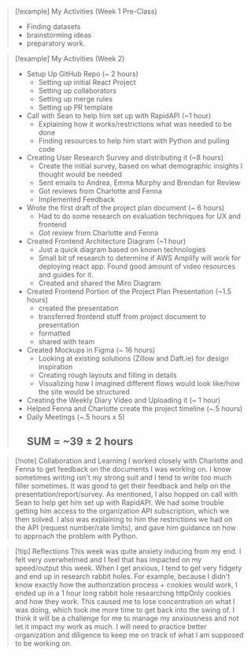 
> [!example] My Activities (Week 1 Pre-Class)
> - Finding datasets
> - brainstorming ideas
> - preparatory work.

> [!example] My Activities (Week 2)
> - Setup Up GitHub Repo (~ 2 hours)
> 	- Setting up initial React Project
> 	- Setting up collaborators
> 	- Setting up merge rules
> 	- Setting up PR template
> - Call with Sean to help him set up with RapidAPI (~1 hour)
> 	- Explaining how it works/restrictions what was needed to be done
> 	- Finding resources to help him start with Python and pulling code
> - Creating User Research Survey and distributing it (~8 hours)
> 	- Create the initial survey, based on what demographic insights I thought would be needed
> 	- Sent emails to Andrea, Emma Murphy and Brendan for Review
> 	- Got reviews from Charlotte and Fenna
> 	- Implemented Feedback
> - Wrote the first draft of the project plan document (~ 6 hours)
> 	- Had to do some research on evaluation techniques for UX and frontend
> 	- Got review from Charlotte and Fenna
> - Created Frontend Architecture Diagram (~1 hour)
> 	- Just a quick diagram based on known technologies
> 	- Small bit of research to determine if AWS Amplify will work for deploying react app. Found good amount of video resources and guides for it.
> 	- Created and shared the Miro Diagram
> - Created Frontend Portion of the Project Plan Presentation (~1.5 hours)
> 	- created the presentation
> 	- transferred frontend stuff from project document to presentation
> 	- formatted
> 	- shared with team
> - Created Mockups in Figma (~ 16 hours)
> 	- Looking at existing solutions (Zillow and Daft.ie) for design inspiration
> 	- Creating rough layouts and filling in details
> 	- Visualizing how I imagined different flows would look like/how the site would be structured
> - Creating the Weekly Diary Video and Uploading it (~ 1 hour)
> - Helped Fenna and Charlotte create the project timeline (~.5 hours)
> - Daily Meetings (~.5 hours x 5)
>   ## SUM = ~39 ± 2 hours 

> [!note] Collaboration and Learning
>  I worked closely with Charlotte and Fenna to get feedback on the documents I was working on. I know sometimes writing isn't my strong suit and I tend to write too much filler sometimes. It was good to get their feedback and help on the presentation/report/survey.
>  As mentioned, I also hopped on call with Sean to help get him set up with RapidAPI. We had some trouble getting him access to the organization API subscription, which we then solved. I also was explaining to him the restrictions we had on the API (request number/rate limits), and gave him guidance on how to approach the problem with Python.

> [!tip] Reflections
> This week was quite anxiety inducing from my end. I felt very overwhelmed and I feel that has impacted on my speed/output this week. 
> When I get anxious, I tend to get very fidgety and end up in research rabbit holes. For example, because I didn't know exactly how the authorization process + cookies would work, I ended up in a 1 hour long rabbit hole researching httpOnly cookies and how they work. This caused me to lose concentration on what I was doing, which took me more time to get back into the swing of.
> I think it will be a challenge for me to manage my anxiousness and not let it impact my work as much. I will need to practice better organization and diligence to keep me on track of what I am supposed to be working on.


